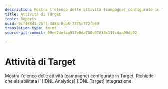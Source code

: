 ```yaml
---
description: Mostra l'elenco delle attività (campagne) configurate in Target. Richiede che sia abilitata l'integrazione di Analytics per Target.
title: Attività di Target
topic: Reports
uuid: 9cf408d1-75ff-4d88-8cb8-7375c772fb69
translation-type: tm+mt
source-git-commit: 99ee24efaa517e8da700c67818c111c4aa90dc02

---
```



# Attività di Target

Mostra l'elenco delle attività (campagne) configurate in Target. Richiede che sia abilitata l' [!DNL Analytics] [!DNL Target] integrazione.

